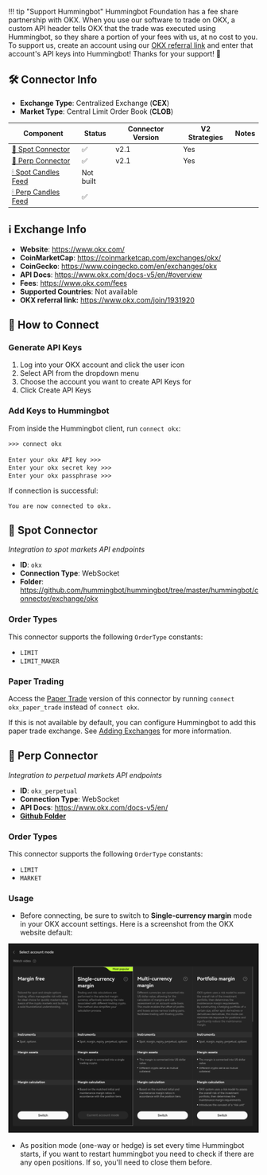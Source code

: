 !!! tip "Support Hummingbot"
    Hummingbot Foundation has a fee share partnership with OKX. When you use our software to trade on OKX, a custom API header tells OKX that the trade was executed using Hummingbot, so they share a portion of your fees with us, at no cost to you. To support us, create an account using our [OKX referral link](https://www.okx.com/join/1931920) and enter that account's API keys into Hummingbot! Thanks for your support! 🙏

## 🛠 Connector Info

- **Exchange Type**: Centralized Exchange (**CEX**)
- **Market Type**: Central Limit Order Book (**CLOB**)

| Component | Status | Connector Version | V2 Strategies | Notes | 
| --------- | ------ | ---------------- |  ------------ | ----- |
| [🔀 Spot Connector](#spot-connector) | ✅ | v2.1 | Yes | |
| [🔀 Perp Connector](#perp-connector) | ✅ | v2.1 | Yes | |
| [🕯 Spot Candles Feed](#spot-candles-feed) | Not built  | 
| [🕯 Perp Candles Feed](#perp-candles-feed) | ✅  | 

## ℹ️ Exchange Info

- **Website**: <https://www.okx.com/>
- **CoinMarketCap**: <https://coinmarketcap.com/exchanges/okx/>
- **CoinGecko**: <https://www.coingecko.com/en/exchanges/okx>
- **API Docs**: <https://www.okx.com/docs-v5/en/#overview>
- **Fees**: <https://www.okx.com/fees>
- **Supported Countries**: Not available
- **OKX referral link:** <https://www.okx.com/join/1931920>

## 🔑 How to Connect

### Generate API Keys

1. Log into your OKX account and click the user icon
2. Select API from the dropdown menu
3. Choose the account you want to create API Keys for
4. Click Create API Keys

### Add Keys to Hummingbot

From inside the Hummingbot client, run `connect okx`:

```
>>> connect okx

Enter your okx API key >>>
Enter your okx secret key >>>
Enter your okx passphrase >>>
```

If connection is successful:

```
You are now connected to okx.
```

## 🔀 Spot Connector
*Integration to spot markets API endpoints*

- **ID**: `okx`
- **Connection Type**: WebSocket
- **Folder**: <https://github.com/hummingbot/hummingbot/tree/master/hummingbot/connector/exchange/okx>

### Order Types

This connector supports the following `OrderType` constants:

- `LIMIT`
- `LIMIT_MAKER`

### Paper Trading

Access the [Paper Trade](/global-configs/paper-trade/) version of this connector by running `connect okx_paper_trade` instead of `connect okx`.

If this is not available by default, you can configure Hummingbot to add this paper trade exchange. See [Adding Exchanges](/global-configs/paper-trade/#adding-exchanges) for more information.

## 🔀 Perp Connector
*Integration to perpetual markets API endpoints*

- **ID**: `okx_perpetual`
- **Connection Type**: WebSocket
- **API Docs**: <https://www.okx.com/docs-v5/en/>
- **[Github Folder](<https://github.com/hummingbot/hummingbot/tree/master/hummingbot/connector/derivative/okx_perpetual>)**

### Order Types

This connector supports the following `OrderType` constants:

- `LIMIT`
- `MARKET`

### Usage

- Before connecting, be sure to switch to **Single-currency margin** mode in your OKX account settings. Here is a screenshot from the OKX website default:

![Account mode](okx-account-mode-setting.png)

- As position mode (one-way or hedge) is set every time Hummingbot starts, if you want to restart hummingbot you need to check if there are any open positions. If so, you'll need to close them before.